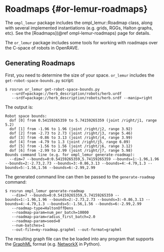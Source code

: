 Roadmaps {#or-lemur-roadmaps}
========

The `ompl_lemur` package includes the ompl_lemur::Roadmap class,
along with several implemented instantiations (e.g. grids, RGGs,
Halton graphs, etc).  See the [Roadmaps](@ref ompl-lemur-roadmaps)
page for details.

The `or_lemur` package includes some tools for working with roadmaps
over the C-space of robots in OpenRAVE.

Generating Roadmaps
-------------------

First, you need to determine the size of your space.
`or_lemur` includes the `get-robot-space-bounds.py` script:

    $ rosrun or_lemur get-robot-space-bounds.py
       --urdf=package://herb_description/robots/herb.urdf
       --srdf=package://herb_description/robots/herb.srdf --manip=right

The output is:

    Robot space bounds:
      dof [0] from 0.54159265359 to 5.74159265359 (joint /right/j1, range 5.2)
      dof [1] from -1.96 to 1.96 (joint /right/j2, range 3.92)
      dof [2] from -2.73 to 2.73 (joint /right/j3, range 5.46)
      dof [3] from -0.86 to 3.13 (joint /right/j4, range 3.99)
      dof [4] from -4.79 to 1.3 (joint /right/j5, range 6.09)
      dof [5] from -1.56 to 1.56 (joint /right/j6, range 3.12)
      dof [6] from -2.99 to 2.99 (joint /right/j7, range 5.98)
    Bounds command line (e.g. for ompl_lemur generate-roadmap):
      --dim=7 --bounds=0:0.54159265359,5.74159265359 --bounds=1:-1.96,1.96 --bounds=2:-2.73,2.73 --bounds=3:-0.86,3.13 --bounds=4:-4.79,1.3 --bounds=5:-1.56,1.56 --bounds=6:-2.99,2.99

The generated command line can then be passed to the
`generate-roadmap` command:

    $ rosrun ompl_lemur generate-roadmap
       --dim=7 --bounds=0:0.54159265359,5.74159265359 --bounds=1:-1.96,1.96 --bounds=2:-2.73,2.73 --bounds=3:-0.86,3.13 --bounds=4:-4.79,1.3 --bounds=5:-1.56,1.56 --bounds=6:-2.99,2.99
       --roadmap-type=HaltonOffDens
       --roadmap-param=num_per_batch=10000
       --roadmap-param=radius_first_batch=2.0
       --roadmap-param=seed=0
       --num-batches=1
       --out-file=my-roadmap.graphml --out-format=graphml

The resulting graph file can the be loaded into any program that
supports the [GraphML][graphml] format (e.g. [NetworkX][networkx] in
Python).

[graphml]: http://graphml.graphdrawing.org/
[networkx]: https://networkx.github.io/
